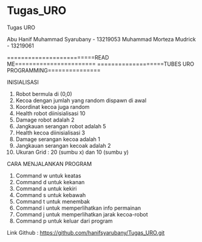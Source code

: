 # Tugas_URO
Tugas URO

Abu Hanif Muhammad Syarubany - 13219053
Muhammad Morteza Mudrick - 13219061

=========================READ ME=======================
===================TUBES URO PROGRAMMING===============

INISIALISASI
1. Robot bermula di (0,0)
2. Kecoa dengan jumlah yang random dispawn di awal 
3. Koordinat kecoa juga random
4. Health robot diinisialisasi 10
5. Damage robot adalah 2
6. Jangkauan serangan robot adalah 5
7. Health kecoa diinisialisasi 3
8. Damage serangan kecoa adalah 1
9. Jangkauan serangan kecoak adalah 2
10. Ukuran Grid : 20 (sumbu x) dan 10 (sumbu y)

CARA MENJALANKAN PROGRAM
1. Command w untuk keatas
2. Command d untuk kekanan
3. Command a untuk kekiri
4. Command s untuk kebawah
5. Command t untuk menembak
6. Command i untuk memperlihatkan info permainan
7. Command j untuk memperlihatkan jarak kecoa-robot
8. Command p untuk keluar dari program

Link Github : https://github.com/hanifsyarubany/Tugas_URO.git
